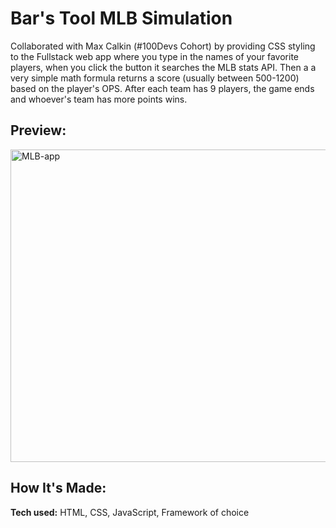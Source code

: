 # Bar's Tool MLB Simulation

Collaborated with Max Calkin (#100Devs Cohort) by providing CSS styling to the Fullstack web app where you type in the names of your favorite players, when you click the button it searches the MLB stats API. Then a a very simple math formula  returns a score (usually between 500-1200) based on the player's OPS.  After each team has 9 players, the game ends and whoever's team has more points wins.




## Preview:
<img src="https://user-images.githubusercontent.com/95299412/171309654-5ab1cfdc-3084-4757-b611-a9886fb0a112.png" width="1000" height="500" text-align="center" alt="MLB-app"/>



## How It's Made:

**Tech used:** HTML, CSS, JavaScript, Framework of choice

